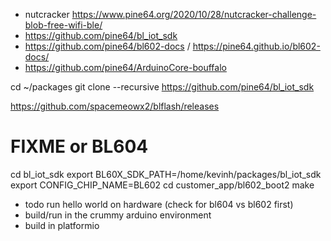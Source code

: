 
* nutcracker https://www.pine64.org/2020/10/28/nutcracker-challenge-blob-free-wifi-ble/
* https://github.com/pine64/bl_iot_sdk
* https://github.com/pine64/bl602-docs / https://pine64.github.io/bl602-docs/
* https://github.com/pine64/ArduinoCore-bouffalo 


cd ~/packages
git clone --recursive https://github.com/pine64/bl_iot_sdk

https://github.com/spacemeowx2/blflash/releases


# FIXME or BL604
cd bl_iot_sdk
export BL60X_SDK_PATH=/home/kevinh/packages/bl_iot_sdk
export CONFIG_CHIP_NAME=BL602
cd customer_app/bl602_boot2
make

* todo run hello world on hardware (check for bl604 vs bl602 first)
* build/run in the crummy arduino environment
* build in platformio